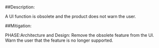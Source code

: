 ##Description:

A UI function is obsolete and the product does not warn the user.



##Mitigation:


PHASE:Architecture and Design:
Remove the obsolete feature from the UI. Warn the user that the feature is no longer supported.

